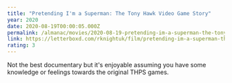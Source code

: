 ```yaml
---
title: "Pretending I'm a Superman: The Tony Hawk Video Game Story"
year: 2020
date: 2020-08-19T00:00:05.000Z
permalink: /almanac/movies/2020-08-19-pretending-im-a-superman-the-tony-hawk-video-game-story/index.html
link: https://letterboxd.com/rknightuk/film/pretending-im-a-superman-the-tony-hawk-video-game-story/
rating: 3
---
```


Not the best documentary but it's enjoyable assuming you have some knowledge or feelings towards the original THPS games.